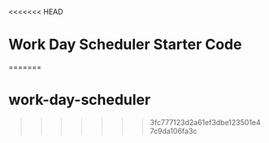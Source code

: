 <<<<<<< HEAD
# Work Day Scheduler Starter Code
=======
# work-day-scheduler
>>>>>>> 3fc777123d2a61ef3dbe123501e47c9da106fa3c
